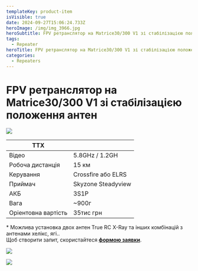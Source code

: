 ```yaml
---
templateKey: product-item
isVisible: true
date: 2024-09-27T15:06:24.733Z
heroImage: /img/img_3966.jpg
heroSubtitle: FPV ретранслятор на Matrice30/300 V1 зі стабілізацією положення антенн
tags:
  - Repeater
heroTitle: FPV ретранслятор на Matrice30/300 V1 зі стабілізацією положення антенн
categories:
  - Repeaters
---
```

# FPV ретранслятор на Matrice30/300 V1 зі стабілізацією положення антен 

![](/img/img_3966.jpg)

| **ТТХ**          |                    |
| ---------------- | ------------------ |
| Відео            | 5.8GHz / 1.2GH     |
| Робоча дистанція | 15 км              |
| ﻿Керування       | Crossfire або ELRS﻿    |
| П﻿риймач         | Skyzone Steadyview |
| АКБ              | 3S1P               |
| Вага             | ~900г                   |
|Оріентовна вартість|35тис грн|


\* Можлива установка двох антен True RC X-Ray та інших комбінацій з антенами хелікс, ягі..
\
Щоб створити запит, скористайтеся <a href="https://docs.google.com/forms/d/1TCApMWtctqZN7LEEKFTjVBQc5R3FQGf2tWWAGfGwWSU" target="_blank" rel="noopener noreferrer">**формою заявки**</a>.

![](/img/img_3965.jpg)

![](/img/img_3964.jpg)